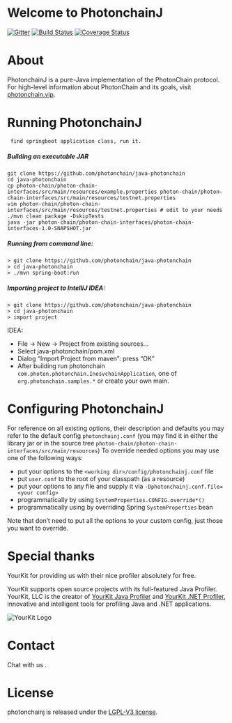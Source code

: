 # Welcome to PhotonchainJ

[![Gitter](https://badges.gitter.im/Join%20Chat.svg)](https://gitter.im/ethereum/ethereumj?utm_source=badge&utm_medium=badge&utm_campaign=pr-badge&utm_content=badge)
[![Build Status](https://travis-ci.org/ethereum/ethereumj.svg?branch=master)](https://travis-ci.org/ethereum/ethereumj)
[![Coverage Status](https://coveralls.io/repos/ethereum/ethereumj/badge.png?branch=master)](https://coveralls.io/r/ethereum/ethereumj?branch=master)


# About
PhotonchainJ is a pure-Java implementation of the PhotonChain protocol. For high-level information about PhotonChain and its goals, visit [photonchain.vip](http://photonchain.vip).

# Running PhotonchainJ

```
 find springboot application class, run it.
```

##### Building an executable JAR
```
git clone https://github.com/photonchain/java-photonchain
cd java-photonchain
cp photon-chain/photon-chain-interfaces/src/main/resources/example.properties photon-chain/photon-chain-interfaces/src/main/resources/testnet.properties
vim photon-chain/photon-chain-interfaces/src/main/resources/testnet.properties # edit to your needs
./mvn clean package -DskipTests
java -jar photon-chain/photon-chain-interfaces/photon-chain-interfaces-1.0-SNAPSHOT.jar
```

##### Running from command line:
```
> git clone https://github.com/photonchain/java-photonchain
> cd java-photonchain
> ./mvn spring-boot:run
```


##### Importing project to IntelliJ IDEA: 
```
> git clone https://github.com/photonchain/java-photonchain
> cd java-photonchain
> import project
```
  IDEA: 
* File -> New -> Project from existing sources…
* Select java-photonchain/pom.xml
* Dialog “Import Project from maven”: press “OK”
* After building run photonchain `com.photon.photonchain.InesvchainApplication`, one of `org.photonchain.samples.*` or create your own main. 

# Configuring PhotonchainJ

For reference on all existing options, their description and defaults you may refer to the default config `photonchainj.conf` (you may find it in either the library jar or in the source tree `photon-chain/photon-chain-interfaces/src/main/resources`) 
To override needed options you may use one of the following ways: 
* put your options to the `<working dir>/config/photonchainj.conf` file
* put `user.conf` to the root of your classpath (as a resource) 
* put your options to any file and supply it via `-Dphotonchainj.conf.file=<your config>`
* programmatically by using `SystemProperties.CONFIG.override*()`
* programmatically using by overriding Spring `SystemProperties` bean 

Note that don’t need to put all the options to your custom config, just those you want to override. 

# Special thanks
YourKit for providing us with their nice profiler absolutely for free.

YourKit supports open source projects with its full-featured Java Profiler.
YourKit, LLC is the creator of <a href="https://www.yourkit.com/java/profiler/">YourKit Java Profiler</a>
and <a href="https://www.yourkit.com/.net/profiler/">YourKit .NET Profiler</a>,
innovative and intelligent tools for profiling Java and .NET applications.

![YourKit Logo](https://www.yourkit.com/images/yklogo.png)

# Contact
Chat with us .

# License
photonchainj is released under the [LGPL-V3 license](LICENSE).

